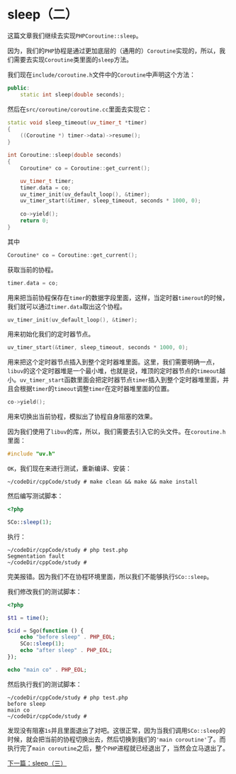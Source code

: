 # sleep（二）

这篇文章我们继续去实现`PHPCoroutine::sleep`。

因为，我们的`PHP`协程是通过更加底层的（通用的）`Coroutine`实现的，所以，我们需要去实现`Coroutine`类里面的`sleep`方法。

我们现在`include/coroutine.h`文件中的`Coroutine`中声明这个方法：

```cpp
public:
    static int sleep(double seconds);
```

然后在`src/coroutine/coroutine.cc`里面去实现它：

```cpp
static void sleep_timeout(uv_timer_t *timer)
{
    ((Coroutine *) timer->data)->resume();
}

int Coroutine::sleep(double seconds)
{
    Coroutine* co = Coroutine::get_current();

    uv_timer_t timer;
    timer.data = co;
    uv_timer_init(uv_default_loop(), &timer);
    uv_timer_start(&timer, sleep_timeout, seconds * 1000, 0);
   
    co->yield();
    return 0;
}
```

其中

```cpp
Coroutine* co = Coroutine::get_current();
```

获取当前的协程。

```cpp
timer.data = co;
```

用来把当前协程保存在`timer`的数据字段里面，这样，当定时器`timerout`的时候，我们就可以通过`timer.data`取出这个协程。

```cpp
uv_timer_init(uv_default_loop(), &timer);
```

用来初始化我们的定时器节点。

```cpp
uv_timer_start(&timer, sleep_timeout, seconds * 1000, 0);
```

用来把这个定时器节点插入到整个定时器堆里面。这里，我们需要明确一点，`libuv`的这个定时器堆是一个最小堆，也就是说，堆顶的定时器节点的`timeout`越小。`uv_timer_start`函数里面会把定时器节点`timer`插入到整个定时器堆里面，并且会根据`timer`的`timeout`调整`timer`在定时器堆里面的位置。

```cpp
co->yield();
```

用来切换出当前协程，模拟出了协程自身阻塞的效果。

因为我们使用了`libuv`的库，所以，我们需要去引入它的头文件。在`coroutine.h`里面：

```cpp
#include "uv.h"
```

`OK`，我们现在来进行测试，重新编译、安装：

```shell
~/codeDir/cppCode/study # make clean && make && make install
```

然后编写测试脚本：

```php
<?php

SCo::sleep(1);
```

执行：

```shell
~/codeDir/cppCode/study # php test.php 
Segmentation fault
~/codeDir/cppCode/study # 
```

完美报错。因为我们不在协程环境里面，所以我们不能够执行`SCo::sleep`。

我们修改我们的测试脚本：

```php
<?php

$t1 = time();

$cid = Sgo(function () {
    echo "before sleep" . PHP_EOL;
    SCo::sleep(1);
    echo "after sleep" . PHP_EOL;
});

echo "main co" . PHP_EOL;
```

然后执行我们的测试脚本：

```shell
~/codeDir/cppCode/study # php test.php 
before sleep
main co
~/codeDir/cppCode/study # 
```

发现没有阻塞`1s`并且里面退出了对吧。这很正常，因为当我们调用`SCo::sleep`的时候，就会把当前的协程切换出去，然后切换到我们的`'main coroutine'`了。而执行完了`main coroutine`之后，整个`PHP`进程就已经退出了，当然会立马退出了。

[下一篇：sleep（三）](./《PHP扩展开发》-协程-sleep（三）.md)



